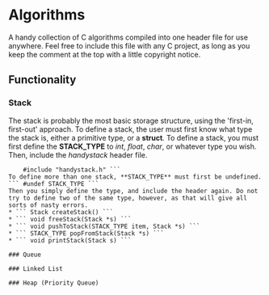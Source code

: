 # Algorithms
A handy collection of C algorithms compiled into one header file for use anywhere. Feel free to include this file with any C project, as long as you keep the comment at the top with a little copyright notice.

## Functionality

### Stack
The stack is probably the most basic storage structure, using the 'first-in, 
first-out' approach. To define a stack, the user must first know what type the stack 
is, either a primitive type, or a **struct**. To define a stack, you must first define 
the **STACK_TYPE** to *int*, *float*, *char*, or whatever type you wish. Then, include 
the *handystack* header file.
``` #define STACK_TYPE int 
	#include "handystack.h" ```
To define more than one stack, **STACK_TYPE** must first be undefined.
``` #undef STACK_TYPE ```
Then you simply define the type, and include the header again. Do not try to define two of the same type, however, as that will give all sorts of nasty errors.
* ``` Stack createStack() ```
* ``` void freeStack(Stack *s) ```
* ``` void pushToStack(STACK_TYPE item, Stack *s) ```
* ``` STACK_TYPE popFromStack(Stack *s) ```
* ``` void printStack(Stack s) ```

### Queue

### Linked List

### Heap (Priority Queue)
